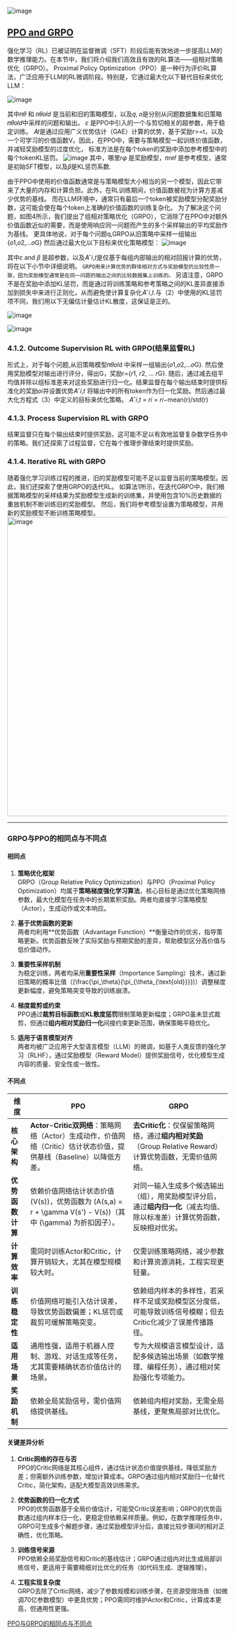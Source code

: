 ![image](https://github.com/user-attachments/assets/436c6aeb-fcac-42ac-b763-60e4db663fa1)

## [PPO and GRPO](https://www.zhihu.com/question/12933942086/answer/116987640415)
强化学习（RL）已被证明在监督微调（SFT）阶段后能有效地进一步提高LLM的数学推理能力。在本节中，我们将介绍我们高效且有效的RL算法——组相对策略优化（GRPO）。 
Proximal Policy Optimization（PPO）是一种行为评价RL算法，广泛应用于LLM的RL微调阶段。特别是，它通过最大化以下替代目标来优化LLM：

![image](https://github.com/user-attachments/assets/c42ed470-2a3b-47bd-88db-0da91171ab0d)

其中𝜋𝜃 和 𝜋𝜃𝑜𝑙𝑑 是当前和旧的策略模型，以及𝑞, 𝑜是分别从问题数据集和旧策略𝜋𝜃𝑜𝑙𝑑中采样的问题和输出。 𝜀 是PPO中引入的一个与剪切相关的超参数，用于稳定训练。
𝐴𝑡是通过应用广义优势估计（GAE）计算的优势，基于奖励r>=t，以及一个可学习的价值函数V。因此，在PPO中，需要与策略模型一起训练价值函数，并减轻奖励模型的过度优化，
标准方法是在每个token的奖励中添加参考模型中的每个tokenKL惩罚。
![image](https://github.com/user-attachments/assets/1566fab0-c4f8-4f0c-bbfc-5e7d590d8977)
其中，哪里𝑟𝜑 是奖励模型，𝜋𝑟𝑒𝑓 是参考模型，通常是初始SFT模型，以及𝛽是KL惩罚系数.

由于PPO中使用的价值函数通常是与策略模型大小相当的另一个模型，因此它带来了大量的内存和计算负担。此外，在RL训练期间，价值函数被视为计算方差减少优势的基线。
而在LLM环境中，通常只有最后一个token被奖励模型分配奖励分数，这可能会使在每个token上准确的价值函数的训练复杂化。
为了解决这个问题，如图4所示，我们提出了组相对策略优化（GRPO），它消除了在PPO中对额外价值函数近似的需要，而是使用响应同一问题而产生的多个采样输出的平均奖励作为基线。
更具体地说，对于每个问题q,GRPO从旧策略中采样一组输出{𝑜1,𝑜2,...𝑜G} 然后通过最大化以下目标来优化策略模型：
![image](https://github.com/user-attachments/assets/16477439-2a72-4ced-ac07-173a3c36da93)

其中𝜀 and 𝛽 是超参数，以及𝐴ˆ𝑖,𝑡是仅基于每组内部输出的相对回报计算的优势，将在以下小节中详细说明。
`GRPO用来计算优势的群体相对方式与奖励模型的比较性质一致，因为奖励模型通常是在同一问题的输出之间的比较数据集上训练的。`
另请注意，GRPO不是在奖励中添加KL惩罚，而是通过将训练策略和参考策略之间的KL差异直接添加到损失中来进行正则化，从而避免使计算复杂化𝐴ˆ𝑖,𝑡.与（2）中使用的KL惩罚项不同，我们用以下无偏估计量估计KL散度，这保证是正的。


![image](https://github.com/user-attachments/assets/086562d8-ae85-4566-8463-37c2aa4fdb90)


![image](https://github.com/user-attachments/assets/95fd54b9-0c07-4954-9cfd-373396f67bde)

### 4.1.2. Outcome Supervision RL with GRPO(结果监督RL)
形式上，对于每个问题,从旧策略模型𝜋𝜃𝑜𝑙d 中采样一组输出{𝑜1,𝑜2,...𝑜G}. 然后使用奖励模型对输出进行评分，得出G，奖励r={𝑟1, 𝑟2, ... 𝑟G}.
随后，通过减去组平均值并除以组标准差来对这些奖励进行归一化。结果监督在每个输出结束时提供标准化的奖励𝑜𝑖并设置优势𝐴ˆ𝑖,𝑡 将输出中的所有token作为归一化奖励。然后通过最大化方程式（3）中定义的目标来优化策略。
𝐴ˆ𝑖,𝑡 = 𝑟𝑖 = 𝑟𝑖−mean(r)/std(r)

### 4.1.3. Process Supervision RL with GRPO
结果监督只在每个输出结束时提供奖励，这可能不足以有效地监督复杂数学任务中的策略。我们还探索了过程监督，它在每个推理步骤结束时提供奖励。

### 4.1.4. Iterative RL with GRPO
随着强化学习训练过程的推进，旧的奖励模型可能不足以监督当前的策略模型。因此，我们还探索了使用GRPO的迭代RL。
如算法1所示，在迭代GRPO中，我们根据策略模型的采样结果为奖励模型生成新的训练集，并使用包含10%历史数据的重放机制不断训练旧的奖励模型。
然后，我们将参考模型设置为策略模型，并用新的奖励模型不断训练策略模型。
<img width="1548" height="684" alt="image" src="https://github.com/user-attachments/assets/704eba8b-e80c-4e40-a68c-51f07ca7da19" />


---
### GRPO与PPO的相同点与不同点

#### **相同点**
1. **策略优化框架**  
   GRPO（Group Relative Policy Optimization）与PPO（Proximal Policy Optimization）均属于**策略梯度强化学习算法**，核心目标是通过优化策略网络参数，最大化模型在任务中的长期累积奖励。两者均直接学习策略模型（Actor），生成动作或文本响应。

2. **基于优势函数的更新**  
   两者均利用**优势函数（Advantage Function）**衡量动作的优劣，指导策略更新。优势函数反映了实际奖励与预期奖励的差异，帮助模型区分高价值与低价值动作。

3. **重要性采样机制**  
   为稳定训练，两者均采用**重要性采样**（Importance Sampling）技术，通过新旧策略的概率比值（\(\frac{\pi_\theta}{\pi_{\theta_{\text{old}}}}\)）调整梯度更新幅度，避免策略突变导致的训练崩溃。

4. **梯度裁剪或约束**  
   PPO通过**裁剪目标函数**或**KL散度惩罚**限制策略更新幅度；GRPO虽未显式裁剪，但通过**组内相对奖励归一化**间接约束更新范围，确保策略平稳优化。

5. **适用于语言模型对齐**  
   两者均被广泛应用于大型语言模型（LLM）的微调，如基于人类反馈的强化学习（RLHF），通过奖励模型（Reward Model）提供奖励信号，优化模型生成内容的质量、安全性或一致性。

#### **不同点**
| **维度**         | **PPO**                          | **GRPO**                          |
|------------------|----------------------------------|----------------------------------|
| **核心架构**     | **Actor-Critic双网络**：策略网络（Actor）生成动作，价值网络（Critic）估计状态价值，提供基线（Baseline）以降低方差。 | **去Critic化**：仅保留策略网络，通过**组内相对奖励**（Group Relative Reward）计算优势函数，无需价值网络。 |
| **优势函数计算** | 依赖价值网络估计状态价值 \(V(s)\)，优势函数为 \(A(s,a) = r + \gamma V(s') - V(s)\)（其中 \(\gamma\) 为折扣因子）。 | 对同一输入生成多个候选输出（组），用奖励模型评分后，通过**组内归一化**（减去均值、除以标准差）计算优势函数，反映相对优劣。 |
| **计算效率**     | 需同时训练Actor和Critic，计算开销较大，尤其在模型规模较大时。 | 仅需训练策略网络，减少参数和计算资源消耗，工程实现更轻量。 |
| **训练稳定性**   | 价值网络可能引入估计误差，导致优势函数偏差；KL惩罚或裁剪可缓解策略突变。 | 依赖组内样本的多样性，若采样不足或奖励模型区分度低，可能导致训练信号模糊；但去Critic化减少了误差传播路径。 |
| **适用场景**     | 通用性强，适用于机器人控制、游戏、对话生成等任务，尤其需要精确状态价值估计的场景。 | 专为大规模语言模型设计，适配多候选输出场景（如数学推理、编程任务），通过相对奖励强化专项能力。 |
| **奖励机制**     | 依赖全局奖励信号，需价值网络提供基线。 | 依赖组内相对奖励，无需全局基线，更聚焦局部对比优化。 |

#### **关键差异分析**
1. **Critic网络的存在与否**  
   PPO的Critic网络是其核心组件，通过估计状态价值提供基线，降低奖励方差；但需额外训练参数，增加计算成本。GRPO通过组内相对奖励归一化替代Critic，简化架构，适配大模型高效训练需求。

2. **优势函数的归一化方式**  
   PPO的优势函数基于全局价值估计，可能受Critic误差影响；GRPO的优势函数通过组内样本归一化，更稳定但依赖采样质量。例如，在数学推理任务中，GRPO可生成多个解题步骤，通过奖励模型评分后，直接比较步骤间的相对正确性，优化策略。

3. **训练信号来源**  
   PPO依赖全局奖励信号和Critic的基线估计；GRPO通过组内对比生成局部训练信号，更适用于需要精细对比优化的任务（如代码生成、逻辑推理）。

4. **工程实现复杂度**  
   GRPO去除了Critic网络，减少了参数规模和训练步骤，在资源受限场景（如微调70亿参数模型）中更具优势；PPO需同时维护Actor和Critic，计算成本更高，但通用性更强。
   
[PPO与GRPO的相同点与不同点](https://yiyan.baidu.com/share/88TSCcLB5E)
